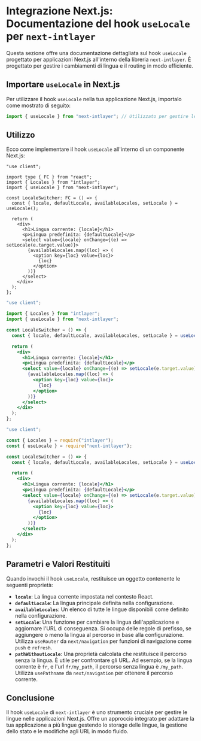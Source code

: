 # Integrazione Next.js: Documentazione del hook `useLocale` per `next-intlayer`

Questa sezione offre una documentazione dettagliata sul hook `useLocale` progettato per applicazioni Next.js all'interno della libreria `next-intlayer`. È progettato per gestire i cambiamenti di lingua e il routing in modo efficiente.

## Importare `useLocale` in Next.js

Per utilizzare il hook `useLocale` nella tua applicazione Next.js, importalo come mostrato di seguito:

```javascript
import { useLocale } from "next-intlayer"; // Utilizzato per gestire le lingue e il routing in Next.js
```

## Utilizzo

Ecco come implementare il hook `useLocale` all'interno di un componente Next.js:

```tsx fileName="src/components/LocaleSwitcher.tsx" codeFormat="typescript"
"use client";

import type { FC } from "react";
import { Locales } from "intlayer";
import { useLocale } from "next-intlayer";

const LocaleSwitcher: FC = () => {
  const { locale, defaultLocale, availableLocales, setLocale } = useLocale();

  return (
    <div>
      <h1>Lingua corrente: {locale}</h1>
      <p>Lingua predefinita: {defaultLocale}</p>
      <select value={locale} onChange={(e) => setLocale(e.target.value)}>
        {availableLocales.map((loc) => (
          <option key={loc} value={loc}>
            {loc}
          </option>
        ))}
      </select>
    </div>
  );
};
```

```jsx fileName="src/components/LocaleSwitcher.mjx" codeFormat="esm"
"use client";

import { Locales } from "intlayer";
import { useLocale } from "next-intlayer";

const LocaleSwitcher = () => {
  const { locale, defaultLocale, availableLocales, setLocale } = useLocale();

  return (
    <div>
      <h1>Lingua corrente: {locale}</h1>
      <p>Lingua predefinita: {defaultLocale}</p>
      <select value={locale} onChange={(e) => setLocale(e.target.value)}>
        {availableLocales.map((loc) => (
          <option key={loc} value={loc}>
            {loc}
          </option>
        ))}
      </select>
    </div>
  );
};
```

```jsx fileName="src/components/LocaleSwitcher.csx" codeFormat="commonjs"
"use client";

const { Locales } = require("intlayer");
const { useLocale } = require("next-intlayer");

const LocaleSwitcher = () => {
  const { locale, defaultLocale, availableLocales, setLocale } = useLocale();

  return (
    <div>
      <h1>Lingua corrente: {locale}</h1>
      <p>Lingua predefinita: {defaultLocale}</p>
      <select value={locale} onChange={(e) => setLocale(e.target.value)}>
        {availableLocales.map((loc) => (
          <option key={loc} value={loc}>
            {loc}
          </option>
        ))}
      </select>
    </div>
  );
};
```

## Parametri e Valori Restituiti

Quando invochi il hook `useLocale`, restituisce un oggetto contenente le seguenti proprietà:

- **`locale`**: La lingua corrente impostata nel contesto React.
- **`defaultLocale`**: La lingua principale definita nella configurazione.
- **`availableLocales`**: Un elenco di tutte le lingue disponibili come definito nella configurazione.
- **`setLocale`**: Una funzione per cambiare la lingua dell'applicazione e aggiornare l'URL di conseguenza. Si occupa delle regole di prefisso, se aggiungere o meno la lingua al percorso in base alla configurazione. Utilizza `useRouter` da `next/navigation` per funzioni di navigazione come `push` e `refresh`.
- **`pathWithoutLocale`**: Una proprietà calcolata che restituisce il percorso senza la lingua. È utile per confrontare gli URL. Ad esempio, se la lingua corrente è `fr`, e l'url `fr/my_path`, il percorso senza lingua è `/my_path`. Utilizza `usePathname` da `next/navigation` per ottenere il percorso corrente.

## Conclusione

Il hook `useLocale` di `next-intlayer` è uno strumento cruciale per gestire le lingue nelle applicazioni Next.js. Offre un approccio integrato per adattare la tua applicazione a più lingue gestendo lo storage delle lingue, la gestione dello stato e le modifiche agli URL in modo fluido.
